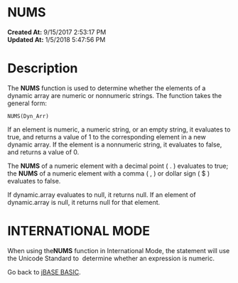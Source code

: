 # NUMS

**Created At:** 9/15/2017 2:53:17 PM  
**Updated At:** 1/5/2018 5:47:56 PM  


# Description

The **NUMS** function is used to determine whether the elements of a dynamic array are numeric or nonnumeric strings. The function takes the general form:

```
NUMS(Dyn_Arr)
```

If an element is numeric, a numeric string, or an empty string, it evaluates to true, and returns a value of 1 to the corresponding element in a new dynamic array. If the element is a nonnumeric string, it evaluates to false, and returns a value of 0.

The **NUMS** of a numeric element with a decimal point ( . ) evaluates to true; the **NUMS** of a numeric element with a comma ( , ) or dollar sign ( $ ) evaluates to false.

If dynamic.array evaluates to null, it returns null. If an element of dynamic.array is null, it returns null for that element.

# **INTERNATIONAL MODE**

When using the**NUMS** function in International Mode, the statement will use the Unicode Standard to  determine whether an expression is numeric.



Go back to [jBASE BASIC](263498-jbase-basic).
